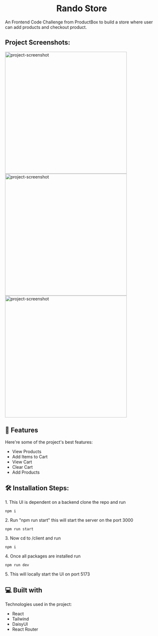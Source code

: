 <h1 align="center" id="title">Rando Store</h1>

<p id="description">An Frontend Code Challenge from ProductBox to build a store where user can add products and checkout product.</p>

<h2>Project Screenshots:</h2>

<img src="https://i.postimg.cc/k5FyL8tC/Screenshot-from-2025-03-07-20-31-58.png" alt="project-screenshot" width="400" height="400/">

<img src="https://i.postimg.cc/hPz1cN7p/Screenshot-from-2025-03-07-20-32-11.png" alt="project-screenshot" width="400" height="400/">

<img src="https://i.postimg.cc/tCKtTD3y/Screenshot-from-2025-03-07-20-32-14.png" alt="project-screenshot" width="400" height="400/">

<h2>🧐 Features</h2>

Here're some of the project's best features:

- View Products
- Add Items to Cart
- View Cart
- Clear Cart
- Add Products

<h2>🛠️ Installation Steps:</h2>

<p>1. This UI is dependent on a backend clone the repo and run</p>

```
npm i
```

<p>2. Run "npm run start" this will start the server on the port 3000</p>

```
npm run start
```

<p>3. Now cd to /client and run</p>

```
npm i
```

<p>4. Once all packages are installed run</p>

```
npm run dev
```

<p>5. This will locally start the UI on port 5173</p>

<h2>💻 Built with</h2>

Technologies used in the project:

- React
- Tailwind
- DaisyUI
- React Router
